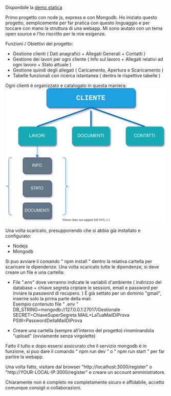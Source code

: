 Disponibile la [demo statica](https://demo-gestionale.herokuapp.com/)

Primo progetto con node js, express e con Mongodb.
Ho iniziato questo progetto, semplicemente per far pratica con questo linguaggio
e per toccare con mano la struttura di una webapp. Mi sono aiutato con un tema open source e l'ho riscritto per le mie esigenze.

Funzioni / Obiettivi del progetto:
  - Gestione clienti ( Dati anagrafici + Allegati Generali + Contatti )
  - Gestione dei lavori per ogni cliente ( Info sul lavoro + Allegati relativi ad ogni lavoro + Stato attuale ) 
  - Gestione quindi degli allegati ( Caricamento, Apertura e  Scaricamento )
  - Tabelle funzionali con ricerca istantanea ( dentro le rispettive tabelle )
  
Ogni clienti è organizzato e catalogato in questa maniera:
![Schema Clienti](/public/img/flow.svg)
  
Una volta scaricato, presupponendo che si abbia già installato e configurato:
  - Nodejs
  - Mongodb

Si puo avviare il comando " npm install " dentro la relativa cartella per scaricare le dipendenze.
Una volta scaricato tutte le dipendenze, si deve creare un file e una cartella:
  - File ".env" dove verranno indicate le variabili d'ambiente ( indirizzo del database + chiave segreta criptare le sessioni, email e password per inviare la password di recupero. )
    È già settato per un dominio "gmail", inserire solo la prima parte della mail.  
    Esempio contenuto file " .env "
      DB_STRING=mongodb://127.0.0.1:27017/Gestionale
      SECRET=ChiaveSuperSegreta
      MAIL=LaTuaMailDiProva
      PSW=PasswordDellaMailDiProva
      
  - Creare una cartella (sempre all'interno del progetto) rinominandola "upload" (ovviamente senza virgolette)

Fatto il tutto e dopo essersi assicurato che il servizio mongodb è in funzione,
si puo dare il comando " npm run dev "  o  " npm run start " per far partire la webapp.

Una volta fatto, visitare dal browser "http://localhost:3000/register" o "http://YOUR-LOCAL-IP:3000/register" e creare un account amministratore.

Chiaramente  non è completo ne completamente sicuro e affidabile, accetto comunque consigli o collaborazioni.

